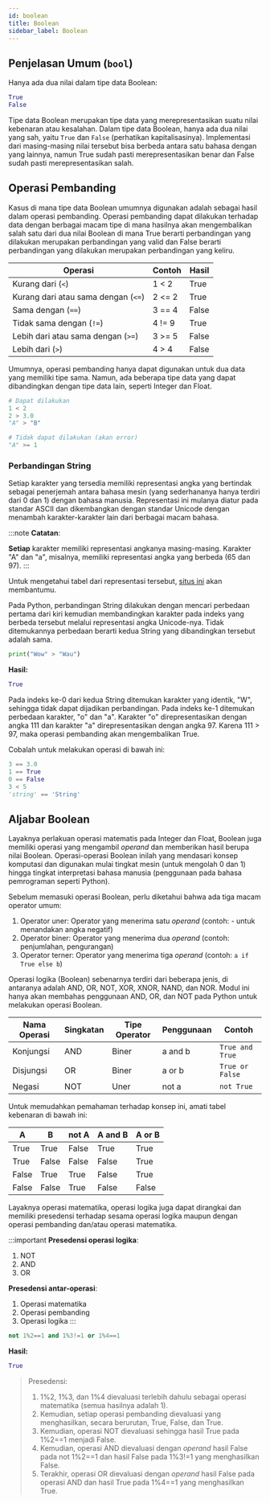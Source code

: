 ```yaml
---
id: boolean
title: Boolean
sidebar_label: Boolean
---
```


## Penjelasan Umum (<code>bool</code>)

Hanya ada dua nilai dalam tipe data Boolean:

~~~python
True
False
~~~

Tipe data Boolean merupakan tipe data yang merepresentasikan suatu nilai kebenaran atau kesalahan. Dalam tipe data Boolean, hanya ada dua nilai yang sah, yaitu <code>True</code> dan <code>False</code> (perhatikan kapitalisasinya). Implementasi dari masing-masing nilai tersebut bisa berbeda antara satu bahasa dengan yang lainnya, namun True sudah pasti merepresentasikan benar dan False sudah pasti merepresentasikan salah.

## Operasi Pembanding

Kasus di mana tipe data Boolean umumnya digunakan adalah sebagai hasil dalam operasi pembanding. Operasi pembanding dapat dilakukan terhadap data dengan berbagai macam tipe di mana hasilnya akan mengembalikan salah satu dari dua nilai Boolean di mana True berarti perbandingan yang dilakukan merupakan perbandingan yang valid dan False berarti perbandingan yang dilakukan merupakan perbandingan yang keliru.

| Operasi                             | Contoh | Hasil |
| ----------------------------------- | ------ | ----- |
| Kurang dari (`<`)                   | 1 < 2  | True  |
| Kurang dari atau sama dengan (`<=`) | 2 <= 2 | True  |
| Sama dengan (`==`)                  | 3 == 4 | False |
| Tidak sama dengan (`!=`)            | 4 != 9 | True  |
| Lebih dari atau sama dengan (`>=`)  | 3 >= 5 | False |
| Lebih dari (`>`)                    | 4 > 4  | False |

Umumnya, operasi pembanding hanya dapat digunakan untuk dua data yang memiliki tipe sama. Namun, ada beberapa tipe data yang dapat dibandingkan dengan tipe data lain, seperti Integer dan Float.

~~~python
# Dapat dilakukan
1 < 2
2 > 3.0
"A" > "B"

# Tidak dapat dilakukan (akan error)
"A" >= 1
~~~

### Perbandingan String

Setiap karakter yang tersedia memiliki representasi angka yang bertindak sebagai penerjemah antara bahasa mesin (yang sederhananya hanya terdiri dari 0 dan 1) dengan bahasa manusia. Representasi ini mulanya diatur pada standar ASCII dan dikembangkan dengan standar Unicode dengan menambah karakter-karakter lain dari berbagai macam bahasa.

:::note
**Catatan**:

**Setiap** karakter memiliki representasi angkanya masing-masing. Karakter "A" dan "a", misalnya, memiliki representasi angka yang berbeda (65 dan 97).
:::

Untuk mengetahui tabel dari representasi tersebut, [situs ini](https://www.utf8-chartable.de/unicode-utf8-table.pl?number=1024&utf8=dec) akan membantumu.

Pada Python, perbandingan String dilakukan dengan mencari perbedaan pertama dari kiri kemudian membandingkan karakter pada indeks yang berbeda tersebut melalui representasi angka Unicode-nya. Tidak ditemukannya perbedaan berarti kedua String yang dibandingkan tersebut adalah sama.

~~~python
print("Wow" > "Wau")
~~~

**Hasil:**
~~~python
True
~~~

Pada indeks ke-0 dari kedua String ditemukan karakter yang identik, "W", sehingga tidak dapat dijadikan perbandingan. Pada indeks ke-1 ditemukan perbedaan karakter, "o" dan "a". Karakter "o" direpresentasikan dengan angka 111 dan karakter "a" direpresentasikan dengan angka 97. Karena 111 > 97, maka operasi pembanding akan mengembalikan True.

Cobalah untuk melakukan operasi di bawah ini:

~~~python
3 == 3.0
1 == True
0 == False
3 < 5
'string' == 'String'
~~~

## Aljabar Boolean

Layaknya perlakuan operasi matematis pada Integer dan Float, Boolean juga memiliki operasi yang mengambil *operand* dan memberikan hasil berupa nilai Boolean. Operasi-operasi Boolean inilah yang mendasari konsep komputasi dan digunakan mulai tingkat mesin (untuk mengolah 0 dan 1) hingga tingkat interpretasi bahasa manusia (penggunaan pada bahasa pemrograman seperti Python).

Sebelum memasuki operasi Boolean, perlu diketahui bahwa ada tiga macam operator umum:

1. Operator uner: Operator yang menerima satu *operand* (contoh: - untuk menandakan angka negatif)
2. Operator biner: Operator yang menerima dua *operand* (contoh: penjumlahan, pengurangan)
3. Operator terner: Operator yang menerima tiga *operand* (contoh: <code>a if True else b</code>)

Operasi logika (Boolean) sebenarnya terdiri dari beberapa jenis, di antaranya adalah AND, OR, NOT, XOR, XNOR, NAND, dan NOR. Modul ini hanya akan membahas penggunaan AND, OR, dan NOT pada Python untuk melakukan operasi Boolean.

| Nama Operasi | Singkatan | Tipe Operator | Penggunaan | Contoh                     |
| ------------ | --------- | ------------- | ---------- | -------------------------- |
| Konjungsi    | AND       | Biner         | a and b    | <code>True and True</code> |
| Disjungsi    | OR        | Biner         | a or b     | <code>True or False</code> |
| Negasi       | NOT       | Uner          | not a      | <code>not True</code>      |

Untuk memudahkan pemahaman terhadap konsep ini, amati tabel kebenaran di bawah ini:

| A     | B     | not A | A and B | A or B |
| ----- | ----- | ----- | ------- | ------ |
| True  | True  | False | True    | True   |
| True  | False | False | False   | True   |
| False | True  | True  | False   | True   |
| False | False | True  | False   | False  |

Layaknya operasi matematika, operasi logika juga dapat dirangkai dan memiliki presedensi terhadap sesama operasi logika maupun dengan operasi pembanding dan/atau operasi matematika.

:::important
**Presedensi operasi logika**:

1. NOT
2. AND
3. OR

**Presedensi antar-operasi**:

1. Operasi matematika
2. Operasi pembanding
3. Operasi logika
:::

~~~python
not 1%2==1 and 1%3!=1 or 1%4==1
~~~

**Hasil:**
~~~python
True
~~~

> Presedensi:
> 1. 1%2, 1%3, dan 1%4 dievaluasi terlebih dahulu sebagai operasi matematika (semua hasilnya adalah 1).
> 2. Kemudian, setiap operasi pembanding dievaluasi yang menghasilkan, secara berurutan, True, False, dan True.
> 3. Kemudian, operasi NOT dievaluasi sehingga hasil True pada 1%2==1 menjadi False.
> 4. Kemudian, operasi AND dievaluasi dengan *operand* hasil False pada not 1%2==1 dan hasil False pada 1%3!=1 yang menghasilkan False.
> 5. Terakhir, operasi OR dievaluasi dengan *operand* hasil False pada operasi AND dan hasil True pada 1%4==1 yang menghasilkan True.